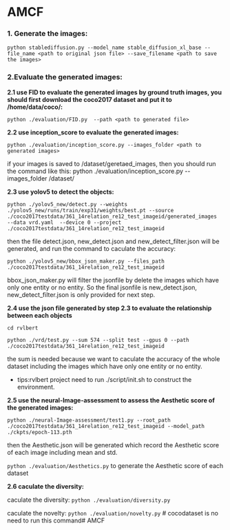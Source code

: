 AMCF
====================================

### 1. Generate the images:

`python stablediffusion.py --model_name stable_diffusion_xl_base --file_name <path to original json file> --save_filename <path to save the images>`

### 2.Evaluate the generated images:


**2.1 use FID to evaluate the generated images by ground truth images, you should first download the coco2017 dataset and put it to /home/data/coco/:**

   `python ./evaluation/FID.py 
   --path <path to generated file>`

**2.2 use inception_score to evaluate the generated images:**

`python ./evaluation/inception_score.py --images_folder <path to generated images>`

if your images is saved to /dataset/geretaed_images, then you should run the command like this:
python ./evaluation/inception_score.py --images_folder /dataset/

**2.3 use yolov5 to detect the objects:**

`python ./yolov5_new/detect.py --weights ./yolov5_new/runs/train/exp31/weights/best.pt --source ./coco2017testdata/361_14relation_re12_test_imageid/generated_images  --data vrd.yaml  --device 0 --project ./coco2017testdata/361_14relation_re12_test_imageid`

then the file detect.json, new_detect.json and new_detect_filter.json will be generated, and run the command to caculate the accuracy:

`python ./yolov5_new/bbox_json_maker.py --files_path ./coco2017testdata/361_14relation_re12_test_imageid`

bbox_json_maker.py will filter the jsonfile by delete the images which have only one entity or no entity. So the final jsonfile is new_detect.json, new_detect_filter.json is only provided for next step.

**2.4 use the json file generated by step 2.3 to evaluate the relationship between each objects**

`cd rvlbert`

`python ./vrd/test.py --sum 574 --split test --gpus 0 --path ./coco2017testdata/361_14relation_re12_test_imageid`

the sum is needed because we want to caculate the accuracy of the whole dataset including the images which have only one entity or no entity.

* tips:rvlbert project need to run ./script/init.sh to construct the environment.

**2.5 use the neural-Image-assessment to assess the Aesthetic score of the generated images:**

`python ./neural-Image-assessment/test1.py --root_path ./coco2017testdata/361_14relation_re12_test_imageid --model_path ./ckpts/epoch-113.pth `

then the Aesthetic.json will be generated which record the Aesthetic score of each image including mean and std.

`python ./evaluation/Aesthetics.py` to generate the Aesthetic score of each dataset

**2.6 caculate the diversity:**
   
caculate the diversity: `python ./evaluation/diversity.py`

caculate the novelty: `python ./evaluation/novelty.py` # cocodataset is no need to run this command# AMCF
